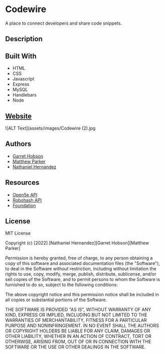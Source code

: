 # Codewire

A place to connect developers and share code snippets.

## Description



## Built With

* HTML
* CSS
* Javascript
* Express
* MySQL
* Handlebars
* Node

## [Website](https://codewireapp.herokuapp.com/)

![ALT Text](assets/images/Codewire (2).jpg

## Authors

* [Garret Hobson](https://github.com/GartTheSkeleton)
* [Matthew Parker](https://github.com/mattparker124)
* [Nathaniel Hernandez](https://github.com/thetryworks)


## Resources

* [Open5e API](https://open5e.com/)
* [Robohash API](https://robohash.org/)
* [Foundation](https://get.foundation/index.html)

## License

MIT License

Copyright (c) [2022] [Nathaniel Hernandez][Garret Hobson][Matthew Parker]

Permission is hereby granted, free of charge, to any person obtaining a copy
of this software and associated documentation files (the "Software"), to deal
in the Software without restriction, including without limitation the rights
to use, copy, modify, merge, publish, distribute, sublicense, and/or sell
copies of the Software, and to permit persons to whom the Software is
furnished to do so, subject to the following conditions:

The above copyright notice and this permission notice shall be included in all
copies or substantial portions of the Software.

THE SOFTWARE IS PROVIDED "AS IS", WITHOUT WARRANTY OF ANY KIND, EXPRESS OR
IMPLIED, INCLUDING BUT NOT LIMITED TO THE WARRANTIES OF MERCHANTABILITY,
FITNESS FOR A PARTICULAR PURPOSE AND NONINFRINGEMENT. IN NO EVENT SHALL THE
AUTHORS OR COPYRIGHT HOLDERS BE LIABLE FOR ANY CLAIM, DAMAGES OR OTHER
LIABILITY, WHETHER IN AN ACTION OF CONTRACT, TORT OR OTHERWISE, ARISING FROM,
OUT OF OR IN CONNECTION WITH THE SOFTWARE OR THE USE OR OTHER DEALINGS IN THE
SOFTWARE.

